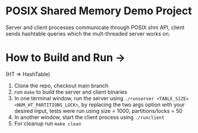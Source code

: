 # POSIX Shared Memory Demo Project
Server and client processes communicate through POSIX shm API, client sends hashtable queries which the mult-threaded server works on. 

# How to Build and Run ->
(HT => HashTable)
1. Clone the repo, checkout main branch
2. run `make` to build the server and client binaries
3. In one terminal window, run the server using `./runserver <TABLE_SIZE> <NUM_HT_PARTITIONS_LOCK>`, by replacing the two args option with your desired input, tests were run using size = 1000, partitions/locks = 50
4. In another window, start the client process using `./runclient`
5. For cleanup run `make clean` 
